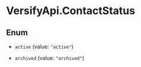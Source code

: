 # VersifyApi.ContactStatus

## Enum


* `active` (value: `"active"`)

* `archived` (value: `"archived"`)



